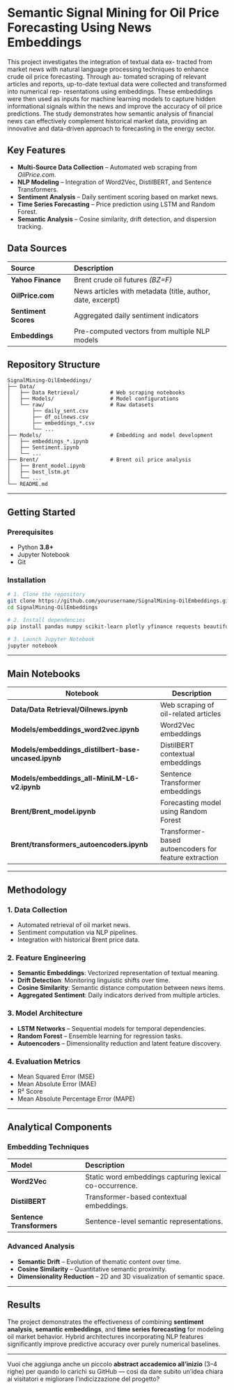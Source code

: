 
# Semantic Signal Mining for Oil Price Forecasting Using News Embeddings
This project investigates the integration of textual data ex- tracted from market news with natural language processing techniques to enhance crude oil price forecasting. Through au- tomated scraping of relevant articles and reports, up-to-date textual data were collected and transformed into numerical rep- resentations using embeddings. These embeddings were then used as inputs for machine learning models to capture hidden informational signals within the news and improve the accuracy of oil price predictions. The study demonstrates how semantic analysis of financial news can effectively complement historical market data, providing an innovative and data-driven approach to forecasting in the energy sector.


## Key Features

* **Multi-Source Data Collection** – Automated web scraping from *OilPrice.com*.
* **NLP Modeling** – Integration of Word2Vec, DistilBERT, and Sentence Transformers.
* **Sentiment Analysis** – Daily sentiment scoring based on market news.
* **Time Series Forecasting** – Price prediction using LSTM and Random Forest.
* **Semantic Analysis** – Cosine similarity, drift detection, and dispersion tracking.


## Data Sources

| Source               | Description                                                |
| :------------------- | :--------------------------------------------------------- |
| **Yahoo Finance**    | Brent crude oil futures *(BZ=F)*                           |
| **OilPrice.com**     | News articles with metadata (title, author, date, excerpt) |
| **Sentiment Scores** | Aggregated daily sentiment indicators                      |
| **Embeddings**       | Pre-computed vectors from multiple NLP models              |

## Repository Structure

```
SignalMining-OilEmbeddings/
├── Data/
│   ├── Data Retrieval/          # Web scraping notebooks
│   ├── Models/                  # Model configurations
│   └── raw/                     # Raw datasets
│       ├── daily_sent.csv
│       ├── df_oilnews.csv
│       ├── embeddings_*.csv
│       └── ...
├── Models/                      # Embedding and model development
│   ├── embeddings_*.ipynb
│   ├── Sentiment.ipynb
│   └── ...
├── Brent/                       # Brent oil price analysis
│   ├── Brent_model.ipynb
│   ├── best_lstm.pt
│   └── ...
└── README.md
```

---

## Getting Started

### Prerequisites

* Python **3.8+**
* Jupyter Notebook
* Git

### Installation

```bash
# 1. Clone the repository
git clone https://github.com/yourusername/SignalMining-OilEmbeddings.git
cd SignalMining-OilEmbeddings

# 2. Install dependencies
pip install pandas numpy scikit-learn plotly yfinance requests beautifulsoup4 torch transformers sentence-transformers

# 3. Launch Jupyter Notebook
jupyter notebook
```

---

## Main Notebooks

| Notebook                                            | Description                                           |
| --------------------------------------------------- | ----------------------------------------------------- |
| **Data/Data Retrieval/Oilnews.ipynb**               | Web scraping of oil-related articles                  |
| **Models/embeddings_word2vec.ipynb**                | Word2Vec embeddings                                   |
| **Models/embeddings_distilbert-base-uncased.ipynb** | DistilBERT contextual embeddings                      |
| **Models/embeddings_all-MiniLM-L6-v2.ipynb**        | Sentence Transformer embeddings                       |
| **Brent/Brent_model.ipynb**                         | Forecasting model using Random Forest                 |
| **Brent/transformers_autoencoders.ipynb**           | Transformer-based autoencoders for feature extraction |

---

## Methodology

### 1. Data Collection

* Automated retrieval of oil market news.
* Sentiment computation via NLP pipelines.
* Integration with historical Brent price data.

### 2. Feature Engineering

* **Semantic Embeddings**: Vectorized representation of textual meaning.
* **Drift Detection**: Monitoring linguistic shifts over time.
* **Cosine Similarity**: Semantic distance computation between news items.
* **Aggregated Sentiment**: Daily indicators derived from multiple articles.

### 3. Model Architecture

* **LSTM Networks** – Sequential models for temporal dependencies.
* **Random Forest** – Ensemble learning for regression tasks.
* **Autoencoders** – Dimensionality reduction and latent feature discovery.

### 4. Evaluation Metrics

* Mean Squared Error (MSE)
* Mean Absolute Error (MAE)
* R² Score
* Mean Absolute Percentage Error (MAPE)

---

## Analytical Components

### Embedding Techniques

| Model                     | Description                                             |
| :------------------------ | :------------------------------------------------------ |
| **Word2Vec**              | Static word embeddings capturing lexical co-occurrence. |
| **DistilBERT**            | Transformer-based contextual embeddings.                |
| **Sentence Transformers** | Sentence-level semantic representations.                |

### Advanced Analysis

* **Semantic Drift** – Evolution of thematic content over time.
* **Cosine Similarity** – Quantitative semantic proximity.
* **Dimensionality Reduction** – 2D and 3D visualization of semantic space.


---

## Results

The project demonstrates the effectiveness of combining **sentiment analysis**, **semantic embeddings**, and **time series forecasting** for modeling oil market behavior.
Hybrid architectures incorporating NLP features significantly improve predictive accuracy over purely numerical baselines.



---

Vuoi che aggiunga anche un piccolo **abstract accademico all’inizio** (3–4 righe) per quando lo carichi su GitHub — così da dare subito un’idea chiara ai visitatori e migliorare l’indicizzazione del progetto?
